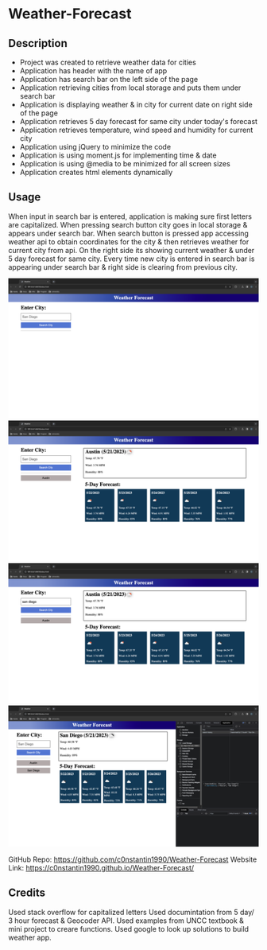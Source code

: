 # Weather-Forecast

## Description

- Project was created to retrieve weather data for cities
- Application has header with the name of app
- Application has search bar on the left side of the page
- Application retrieving cities from local storage and puts them under search bar
- Application is displaying weather & in city for current date on right side of the page
- Application retrieves 5 day forecast for same city under today's forecast
- Application retrieves temperature, wind speed and humidity for current city
- Application using jQuery to minimize the code
- Application is using moment.js for implementing time & date
- Application is using @media to be minimized for all screen sizes
- Application creates html elements dynamically

## Usage

When input in search bar is entered, application is making sure first letters are capitalized. When pressing search button city goes in local storage & appears under search bar. When search button is pressed app accessing weather api to obtain coordinates for the city & then retrieves weather for current city from api. On the right side its showing current weather & under 5 day forecast for same city. Every time new city is entered in search bar is appearing under search bar & right side is clearing from previous city.

![Main](/assets/screenshots/main.png)
![First city](/assets/screenshots/first_city.png)
![Capitalize city](/assets/screenshots/capitalize_city.png)
![Local storage](/assets/screenshots/local_storage.png)

GitHub Repo: https://github.com/c0nstantin1990/Weather-Forecast
Website Link: https://c0nstantin1990.github.io/Weather-Forecast/

## Credits

Used stack overflow for capitalized letters
Used documintation from 5 day/ 3 hour forecast & Geocoder API.
Used examples from UNCC textbook & mini project to creare functions.
Used google to look up solutions to build weather app.
